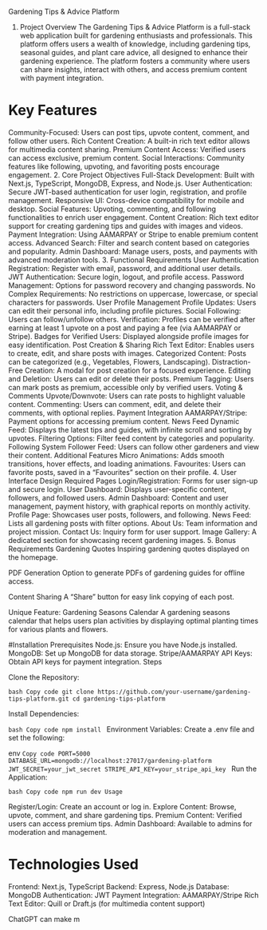 Gardening Tips & Advice Platform

1. Project Overview
   The Gardening Tips & Advice Platform is a full-stack web application built for gardening enthusiasts and professionals. This platform offers users a wealth of knowledge, including gardening tips, seasonal guides, and plant care advice, all designed to enhance their gardening experience. The platform fosters a community where users can share insights, interact with others, and access premium content with payment integration.

# Key Features

Community-Focused: Users can post tips, upvote content, comment, and follow other users.
Rich Content Creation: A built-in rich text editor allows for multimedia content sharing.
Premium Content Access: Verified users can access exclusive, premium content.
Social Interactions: Community features like following, upvoting, and favoriting posts encourage engagement. 2. Core Project Objectives
Full-Stack Development: Built with Next.js, TypeScript, MongoDB, Express, and Node.js.
User Authentication: Secure JWT-based authentication for user login, registration, and profile management.
Responsive UI: Cross-device compatibility for mobile and desktop.
Social Features: Upvoting, commenting, and following functionalities to enrich user engagement.
Content Creation: Rich text editor support for creating gardening tips and guides with images and videos.
Payment Integration: Using AAMARPAY or Stripe to enable premium content access.
Advanced Search: Filter and search content based on categories and popularity.
Admin Dashboard: Manage users, posts, and payments with advanced moderation tools. 3. Functional Requirements
User Authentication
Registration: Register with email, password, and additional user details.
JWT Authentication: Secure login, logout, and profile access.
Password Management: Options for password recovery and changing passwords.
No Complex Requirements: No restrictions on uppercase, lowercase, or special characters for passwords.
User Profile Management
Profile Updates: Users can edit their personal info, including profile pictures.
Social Following: Users can follow/unfollow others.
Verification: Profiles can be verified after earning at least 1 upvote on a post and paying a fee (via AAMARPAY or Stripe).
Badges for Verified Users: Displayed alongside profile images for easy identification.
Post Creation & Sharing
Rich Text Editor: Enables users to create, edit, and share posts with images.
Categorized Content: Posts can be categorized (e.g., Vegetables, Flowers, Landscaping).
Distraction-Free Creation: A modal for post creation for a focused experience.
Editing and Deletion: Users can edit or delete their posts.
Premium Tagging: Users can mark posts as premium, accessible only by verified users.
Voting & Comments
Upvote/Downvote: Users can rate posts to highlight valuable content.
Commenting: Users can comment, edit, and delete their comments, with optional replies.
Payment Integration
AAMARPAY/Stripe: Payment options for accessing premium content.
News Feed
Dynamic Feed: Displays the latest tips and guides, with infinite scroll and sorting by upvotes.
Filtering Options: Filter feed content by categories and popularity.
Following System
Follower Feed: Users can follow other gardeners and view their content.
Additional Features
Micro Animations: Adds smooth transitions, hover effects, and loading animations.
Favourites: Users can favorite posts, saved in a “Favourites” section on their profile. 4. User Interface Design
Required Pages
Login/Registration: Forms for user sign-up and secure login.
User Dashboard: Displays user-specific content, followers, and followed users.
Admin Dashboard: Content and user management, payment history, with graphical reports on monthly activity.
Profile Page: Showcases user posts, followers, and following.
News Feed: Lists all gardening posts with filter options.
About Us: Team information and project mission.
Contact Us: Inquiry form for user support.
Image Gallery: A dedicated section for showcasing recent gardening images. 5. Bonus Requirements
Gardening Quotes
Inspiring gardening quotes displayed on the homepage.

PDF Generation
Option to generate PDFs of gardening guides for offline access.

Content Sharing
A “Share” button for easy link copying of each post.

Unique Feature: Gardening Seasons Calendar
A gardening seasons calendar that helps users plan activities by displaying optimal planting times for various plants and flowers.

#Installation
Prerequisites
Node.js: Ensure you have Node.js installed.
MongoDB: Set up MongoDB for data storage.
Stripe/AAMARPAY API Keys: Obtain API keys for payment integration.
Steps

Clone the Repository:

`bash
Copy code
git clone https://github.com/your-username/gardening-tips-platform.git
cd gardening-tips-platform`

Install Dependencies:

`bash
Copy code
npm install `
Environment Variables: Create a .env file and set the following:

env
`Copy code
PORT=5000
DATABASE_URL=mongodb://localhost:27017/gardening-platform
JWT_SECRET=your_jwt_secret
STRIPE_API_KEY=your_stripe_api_key `
Run the Application:

`bash
Copy code
npm run dev
Usage `

Register/Login: Create an account or log in.
Explore Content: Browse, upvote, comment, and share gardening tips.
Premium Content: Verified users can access premium tips.
Admin Dashboard: Available to admins for moderation and management.

# Technologies Used

Frontend: Next.js, TypeScript
Backend: Express, Node.js
Database: MongoDB
Authentication: JWT
Payment Integration: AAMARPAY/Stripe
Rich Text Editor: Quill or Draft.js (for multimedia content support)

ChatGPT can make m
